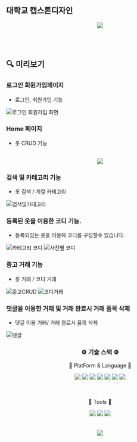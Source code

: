 ## 대학교 캡스톤디자인 
<div align='center'>
<img src="https://capsule-render.vercel.app/api?type=wave&color=auto&height=300&section=header&text=Closet%20&fontSize=90" />
</div>
<br><br><br>

## 🔍 미리보기

### 로그인 회원가입페이지

- 로그인, 회원가입 기능

![로그인 회원가입 화면](https://github.com/hcb1999/Secondtimescduler/assets/79966891/300b1a1e-a42d-46ef-9106-3091140e36c5)




### Home 페이지
- 옷 CRUD 기능
<br>
<div align="center">
<img src="https://github.com/hcb1999/Secondtimescduler/assets/79966891/727cb453-7926-45ee-9f7e-1642903aa825" />
</div>


### 검색 및 카테고리 기능
- 옷 검색 / 계절 카테고리 

![검색및카테고리](https://github.com/hcb1999/Secondtimescduler/assets/79966891/087f39fc-da00-4312-a765-efb2ea8ee674)


### 등록된 옷을 이용한 코디 기능.
- 등록되있는 옷을 이용해 코디를 구성할수 있습니다.

![카테고리 코디](https://github.com/hcb1999/Secondtimescduler/assets/79966891/64797f0a-7ba1-4d41-861a-41d91ab92004)
![사진별 코디](https://github.com/hcb1999/Secondtimescduler/assets/79966891/81319c8f-12af-4d11-9ea2-a7ddeb78f967)

### 중고 거래 기능
- 옷 거래 / 코디 거래
  
![중고CRUD](https://github.com/hcb1999/Secondtimescduler/assets/79966891/a0f95a43-eee6-4825-bbb1-f9094d2f0fd0) 
![코디거래](https://github.com/hcb1999/Secondtimescduler/assets/79966891/0b935e77-36ec-4326-8327-6d38c8421055)


### 댓글을 이용한 거래 및 거래 완료시 거래 품목 삭제
- 댓글 이용 거래/ 거래 완료시 품목 삭제

![댓글](https://github.com/hcb1999/Secondtimescduler/assets/79966891/b2b0507b-6457-4c35-8396-1d7ac7ff1e82)




<div align='center'>
 <h3>⚙️ 기술 스택 ⚙️</h3>
 <p>📖 PlatForm & Language 📖</p>
 </div>
 <div align='center'>
 <img src="https://img.shields.io/badge/JavaScript-ECD53F?style=flat&logo=JavaScript&logoColor=white"/>
 <img src="https://img.shields.io/badge/HTML5-E34F26?style=flat&logo=HTML5&logoColor=white" />
	<img src="https://img.shields.io/badge/CSS3-1572B6?style=flat&logo=CSS3&logoColor=white" />
	<img src="https://img.shields.io/badge/Ejs-1572B6?style=flat&logo=EJS&logoColor=white" />
	<img src="https://img.shields.io/badge/Express-000000?style=flat&logo=Express&logoColor=white" />
	<img src="https://img.shields.io/badge/Node.js-339933?style=flat&logo=Node.js&logoColor=white" />
	<img src="https://img.shields.io/badge/BootStrap-7952B3?style=flat&logo=BootStrap&logoColor=white" />
</div>
</br>
</br>
<div align='center'>
 <p>📖 Tools 📖</p>
 </div>
 <div align='center'>
	<img src="https://img.shields.io/badge/GITHUB-1572B6?style=flat&logo=GitHub&logoColor=white" />
	<img src="https://img.shields.io/badge/Visual Studio Code-1572B6?style=flat&logo=Visual Studio Code&logoColor=white" />
	<img src="https://img.shields.io/badge/MySql-000000?style=flat&logo=MySql&logoColor=white" />
	</div>
	 </br>
</br>
	 <div align='center'>
	<img src="https://github-readme-stats.vercel.app/api/top-langs/?username=hcb1999&layout=compact">
	</div>

